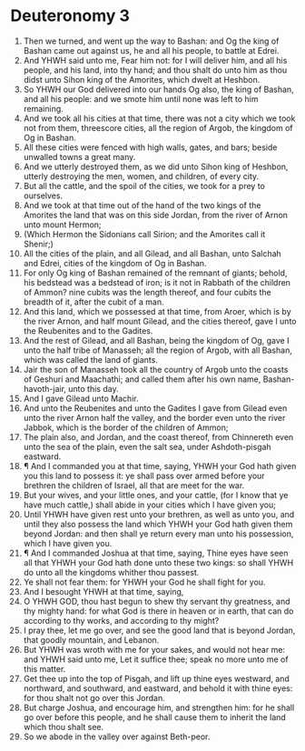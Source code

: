 ﻿# Deuteronomy 3
1. Then we turned, and went up the way to Bashan: and Og the king of Bashan came out against us, he and all his people, to battle at Edrei. 
2. And YHWH said unto me, Fear him not: for I will deliver him, and all his people, and his land, into thy hand; and thou shalt do unto him as thou didst unto Sihon king of the Amorites, which dwelt at Heshbon. 
3. So YHWH our God delivered into our hands Og also, the king of Bashan, and all his people: and we smote him until none was left to him remaining. 
4. And we took all his cities at that time, there was not a city which we took not from them, threescore cities, all the region of Argob, the kingdom of Og in Bashan. 
5. All these cities were fenced with high walls, gates, and bars; beside unwalled towns a great many. 
6. And we utterly destroyed them, as we did unto Sihon king of Heshbon, utterly destroying the men, women, and children, of every city. 
7. But all the cattle, and the spoil of the cities, we took for a prey to ourselves. 
8. And we took at that time out of the hand of the two kings of the Amorites the land that was on this side Jordan, from the river of Arnon unto mount Hermon; 
9. (Which Hermon the Sidonians call Sirion; and the Amorites call it Shenir;) 
10. All the cities of the plain, and all Gilead, and all Bashan, unto Salchah and Edrei, cities of the kingdom of Og in Bashan. 
11. For only Og king of Bashan remained of the remnant of giants; behold, his bedstead was a bedstead of iron; is it not in Rabbath of the children of Ammon? nine cubits was the length thereof, and four cubits the breadth of it, after the cubit of a man. 
12. And this land, which we possessed at that time, from Aroer, which is by the river Arnon, and half mount Gilead, and the cities thereof, gave I unto the Reubenites and to the Gadites. 
13. And the rest of Gilead, and all Bashan, being the kingdom of Og, gave I unto the half tribe of Manasseh; all the region of Argob, with all Bashan, which was called the land of giants. 
14. Jair the son of Manasseh took all the country of Argob unto the coasts of Geshuri and Maachathi; and called them after his own name, Bashan-havoth-jair, unto this day. 
15. And I gave Gilead unto Machir. 
16. And unto the Reubenites and unto the Gadites I gave from Gilead even unto the river Arnon half the valley, and the border even unto the river Jabbok, which is the border of the children of Ammon; 
17. The plain also, and Jordan, and the coast thereof, from Chinnereth even unto the sea of the plain, even the salt sea, under Ashdoth-pisgah eastward. 
18. ¶ And I commanded you at that time, saying, YHWH your God hath given you this land to possess it: ye shall pass over armed before your brethren the children of Israel, all that are meet for the war. 
19. But your wives, and your little ones, and your cattle, (for I know that ye have much cattle,) shall abide in your cities which I have given you; 
20. Until YHWH have given rest unto your brethren, as well as unto you, and until they also possess the land which YHWH your God hath given them beyond Jordan: and then shall ye return every man unto his possession, which I have given you. 
21. ¶ And I commanded Joshua at that time, saying, Thine eyes have seen all that YHWH your God hath done unto these two kings: so shall YHWH do unto all the kingdoms whither thou passest. 
22. Ye shall not fear them: for YHWH your God he shall fight for you. 
23. And I besought YHWH at that time, saying, 
24. O YHWH GOD, thou hast begun to shew thy servant thy greatness, and thy mighty hand: for what God is there in heaven or in earth, that can do according to thy works, and according to thy might? 
25. I pray thee, let me go over, and see the good land that is beyond Jordan, that goodly mountain, and Lebanon. 
26. But YHWH was wroth with me for your sakes, and would not hear me: and YHWH said unto me, Let it suffice thee; speak no more unto me of this matter. 
27. Get thee up into the top of Pisgah, and lift up thine eyes westward, and northward, and southward, and eastward, and behold it with thine eyes: for thou shalt not go over this Jordan. 
28. But charge Joshua, and encourage him, and strengthen him: for he shall go over before this people, and he shall cause them to inherit the land which thou shalt see. 
29. So we abode in the valley over against Beth-peor. 
